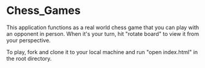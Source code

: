# Chess_Games

This application functions as a real world chess game that you can play with an opponent in person. When it's your turn, hit "rotate board" to view it from your perspective.

To play, fork and clone it to your local machine and run "open index.html" in the root directory.
